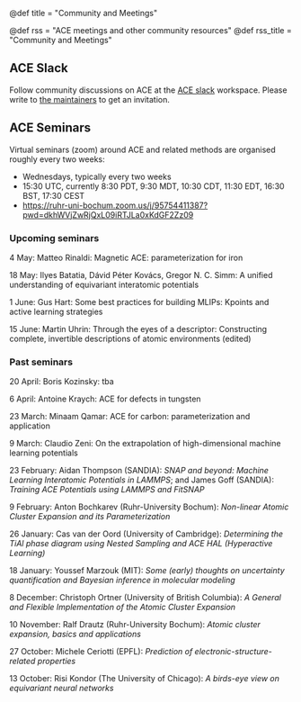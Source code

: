 @def title = "Community and Meetings"
<!-- @def hascode = true -->
@def rss = "ACE meetings and other community resources"
@def rss_title = "Community and Meetings"
<!-- @def rss_pubdate = Date(2019, 5, 1) -->
<!-- @def tags = ["syntax", "code", "image"] -->

## ACE Slack

Follow community discussions on ACE at the [ACE slack](http://ace-sbt8470.slack.com) workspace. Please write to [the maintainers](/contact/) to get an invitation.

## ACE Seminars 

Virtual seminars (zoom) around ACE and related methods are organised roughly every two weeks: 

* Wednesdays, typically every two weeks
* 15:30 UTC, currently 8:30 PDT, 9:30 MDT, 10:30 CDT, 11:30 EDT, 16:30 BST, 17:30 CEST
* https://ruhr-uni-bochum.zoom.us/j/95754411387?pwd=dkhWVjZwRjQxL09iRTJLa0xKdGF2Zz09



### Upcoming seminars 


4 May: Matteo Rinaldi: Magnetic ACE: parameterization for iron

18 May: Ilyes Batatia, Dávid Péter Kovács, Gregor N. C. Simm: A unified understanding of equivariant interatomic potentials

1 June: Gus Hart: Some best practices for building MLIPs: Kpoints and active learning strategies

15 June: Martin Uhrin: Through the eyes of a descriptor: Constructing complete, invertible descriptions of atomic environments (edited) 


### Past seminars

20 April: Boris Kozinsky: tba

6 April: Antoine Kraych: ACE for defects in tungsten

23 March: Minaam Qamar: ACE for carbon: parameterization and application

9 March: Claudio Zeni: On the extrapolation of high-dimensional machine learning potentials

23 February:  Aidan Thompson (SANDIA): _SNAP and beyond: Machine Learning Interatomic Potentials in LAMMPS_; and James Goff (SANDIA): _Training ACE Potentials using LAMMPS and FitSNAP_

9 February: Anton Bochkarev (Ruhr-University Bochum): _Non-linear Atomic Cluster Expansion and its Parameterization_

26 January: Cas van der Oord (University of Cambridge): _Determining the TiAl phase diagram using Nested Sampling and ACE HAL (Hyperactive Learning)_

18 January: Youssef Marzouk (MIT): _Some (early) thoughts on uncertainty quantification and Bayesian inference in molecular modeling_

8 December: Christoph Ortner (University of British Columbia): _A General and Flexible Implementation of the Atomic Cluster Expansion_

10 November: Ralf Drautz (Ruhr-University Bochum): _Atomic cluster expansion, basics and applications_

27 October: Michele Ceriotti (EPFL): _Prediction of electronic-structure-related properties_

13 October: Risi Kondor (The University of Chicago): _A birds-eye view on equivariant neural networks_
